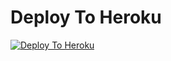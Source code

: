 
# Deploy To Heroku

[![Deploy To Heroku](https://www.herokucdn.com/deploy/button.svg)](https://heroku.com/deploy?template=https://github.com/Rahulm9508/warking-txt-to-video)
